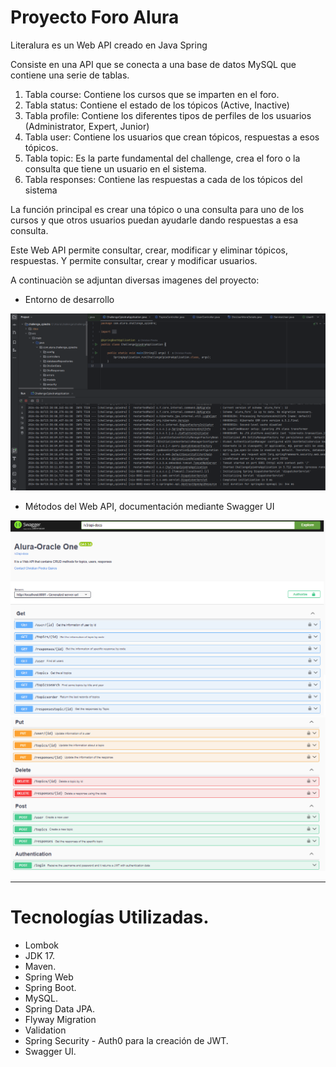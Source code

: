 # Proyecto Foro Alura
Literalura es un Web API creado en Java Spring

Consiste en una API que se conecta a una base de datos MySQL que contiene una serie de tablas.

1. Tabla course: Contiene los cursos que se imparten en el foro.
2. Tabla status: Contiene el estado de los tópicos (Active, Inactive)
3. Tabla profile: Contiene los diferentes tipos de perfiles de los usuarios (Administrator, Expert, Junior)
4. Tabla user: Contiene los usuarios que crean tópicos, respuestas a esos tópicos.
5. Tabla topic: Es la parte fundamental del challenge, crea el foro o la consulta que tiene un usuario en el sistema.
6. Tabla responses: Contiene las respuestas a cada de los tópicos del sistema

La función principal es crear una tópico o una consulta para uno de los cursos y que otros usuarios puedan ayudarle dando respuestas a esa consulta.

Este Web API permite consultar, crear, modificar y eliminar tópicos, respuestas. Y permite consultar, crear y modificar usuarios.

A continuaciòn se adjuntan diversas imagenes del proyecto:

- Entorno de desarrollo

<img src="https://github.com/cpiedraq/foro_hub/blob/changes/images/0.png" alt="Entorno de desarrollo">

- Métodos del Web API, documentación mediante Swagger UI

<img src="https://github.com/cpiedraq/foro_hub/blob/changes/images/1.png" alt="Metodos 1">

<img src="https://github.com/cpiedraq/foro_hub/blob/changes/images/2.png" alt="Metodos 2">

------------------------

# Tecnologías Utilizadas.

- Lombok
- JDK 17.
- Maven.
- Spring Web
- Spring Boot.
- MySQL.
- Spring Data JPA.
- Flyway Migration
- Validation
- Spring Security - Auth0 para la creación de JWT.
- Swagger UI. 